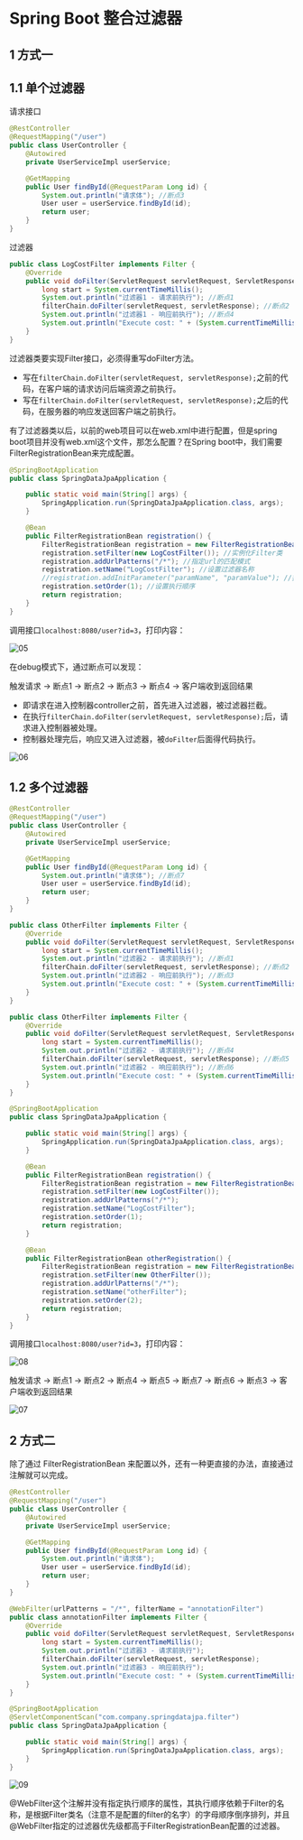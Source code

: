 # Spring Boot 整合过滤器

## 1 方式一

## 1.1 单个过滤器

请求接口

```java
@RestController
@RequestMapping("/user")
public class UserController {
    @Autowired
    private UserServiceImpl userService;

    @GetMapping
    public User findById(@RequestParam Long id) {
        System.out.println("请求体"); //断点3
        User user = userService.findById(id);
        return user;
    }
}
```

过滤器

```java
public class LogCostFilter implements Filter {
    @Override
    public void doFilter(ServletRequest servletRequest, ServletResponse servletResponse, FilterChain filterChain) throws IOException, ServletException {
        long start = System.currentTimeMillis();
        System.out.println("过滤器1 - 请求前执行"); //断点1
        filterChain.doFilter(servletRequest, servletResponse); //断点2
        System.out.println("过滤器1 - 响应前执行"); //断点4
        System.out.println("Execute cost: " + (System.currentTimeMillis() - start));
    }
}
```

过滤器类要实现Filter接口，必须得重写doFilter方法。

- 写在`filterChain.doFilter(servletRequest, servletResponse);`之前的代码，在客户端的请求访问后端资源之前执行。
- 写在`filterChain.doFilter(servletRequest, servletResponse);`之后的代码，在服务器的响应发送回客户端之前执行。

有了过滤器类以后，以前的web项目可以在web.xml中进行配置，但是spring boot项目并没有web.xml这个文件，那怎么配置？在Spring boot中，我们需要FilterRegistrationBean来完成配置。

```java
@SpringBootApplication
public class SpringDataJpaApplication {

    public static void main(String[] args) {
        SpringApplication.run(SpringDataJpaApplication.class, args);
    }

    @Bean
    public FilterRegistrationBean registration() {
        FilterRegistrationBean registration = new FilterRegistrationBean();
        registration.setFilter(new LogCostFilter()); //实例化Filter类
        registration.addUrlPatterns("/*"); //指定url的匹配模式
        registration.setName("LogCostFilter"); //设置过滤器名称
        //registration.addInitParameter("paramName", "paramValue"); //指定初始化参数
        registration.setOrder(1); //设置执行顺序
        return registration;
    }
}
```

调用接口`localhost:8080/user?id=3`，打印内容：

![05](../images/05.png)

在debug模式下，通过断点可以发现：

触发请求 -> 断点1 -> 断点2 -> 断点3 -> 断点4 -> 客户端收到返回结果

- 即请求在进入控制器controller之前，首先进入过滤器，被过滤器拦截。
- 在执行`filterChain.doFilter(servletRequest, servletResponse);`后，请求进入控制器被处理。
- 控制器处理完后，响应又进入过滤器，被`doFilter`后面得代码执行。

![06](../images/06.png)

## 1.2 多个过滤器

```java
@RestController
@RequestMapping("/user")
public class UserController {
    @Autowired
    private UserServiceImpl userService;

    @GetMapping
    public User findById(@RequestParam Long id) {
        System.out.println("请求体"); //断点7
        User user = userService.findById(id);
        return user;
    }
}
```

```java
public class OtherFilter implements Filter {
    @Override
    public void doFilter(ServletRequest servletRequest, ServletResponse servletResponse, FilterChain filterChain) throws IOException, ServletException {
        long start = System.currentTimeMillis();
        System.out.println("过滤器2 - 请求前执行"); //断点1
        filterChain.doFilter(servletRequest, servletResponse); //断点2
        System.out.println("过滤器2 - 响应前执行"); //断点3
        System.out.println("Execute cost: " + (System.currentTimeMillis() - start));
    }
}
```

```java
public class OtherFilter implements Filter {
    @Override
    public void doFilter(ServletRequest servletRequest, ServletResponse servletResponse, FilterChain filterChain) throws IOException, ServletException {
        long start = System.currentTimeMillis();
        System.out.println("过滤器2 - 请求前执行"); //断点4
        filterChain.doFilter(servletRequest, servletResponse); //断点5
        System.out.println("过滤器2 - 响应前执行"); //断点6
        System.out.println("Execute cost: " + (System.currentTimeMillis() - start));
    }
}
```

```java
@SpringBootApplication
public class SpringDataJpaApplication {

    public static void main(String[] args) {
        SpringApplication.run(SpringDataJpaApplication.class, args);
    }

    @Bean
    public FilterRegistrationBean registration() {
        FilterRegistrationBean registration = new FilterRegistrationBean();
        registration.setFilter(new LogCostFilter());
        registration.addUrlPatterns("/*");
        registration.setName("LogCostFilter");
        registration.setOrder(1);
        return registration;
    }

    @Bean
    public FilterRegistrationBean otherRegistration() {
        FilterRegistrationBean registration = new FilterRegistrationBean();
        registration.setFilter(new OtherFilter());
        registration.addUrlPatterns("/*");
        registration.setName("otherFilter");
        registration.setOrder(2);
        return registration;
    }
}
```

调用接口`localhost:8080/user?id=3`，打印内容：

![08](../images/08.png)

触发请求 -> 断点1 -> 断点2 -> 断点4 -> 断点5 -> 断点7 -> 断点6 -> 断点3 -> 客户端收到返回结果 

![07](../images/07.png)

## 2 方式二

除了通过 FilterRegistrationBean 来配置以外，还有一种更直接的办法，直接通过注解就可以完成。

```java
@RestController
@RequestMapping("/user")
public class UserController {
    @Autowired
    private UserServiceImpl userService;

    @GetMapping
    public User findById(@RequestParam Long id) {
        System.out.println("请求体");
        User user = userService.findById(id);
        return user;
    }
}
```

```java
@WebFilter(urlPatterns = "/*", filterName = "annotationFilter")
public class annotationFilter implements Filter {
    @Override
    public void doFilter(ServletRequest servletRequest, ServletResponse servletResponse, FilterChain filterChain) throws IOException, ServletException {
        long start = System.currentTimeMillis();
        System.out.println("过滤器3 - 请求前执行");
        filterChain.doFilter(servletRequest, servletResponse);
        System.out.println("过滤器3 - 响应前执行");
        System.out.println("Execute cost: " + (System.currentTimeMillis() - start));
    }
}
```

```java
@SpringBootApplication
@ServletComponentScan("com.company.springdatajpa.filter")
public class SpringDataJpaApplication {

    public static void main(String[] args) {
        SpringApplication.run(SpringDataJpaApplication.class, args);
    }
}
```

![09](../images/09.png)

@WebFilter这个注解并没有指定执行顺序的属性，其执行顺序依赖于Filter的名称，是根据Filter类名（注意不是配置的filter的名字）的字母顺序倒序排列，并且@WebFilter指定的过滤器优先级都高于FilterRegistrationBean配置的过滤器。